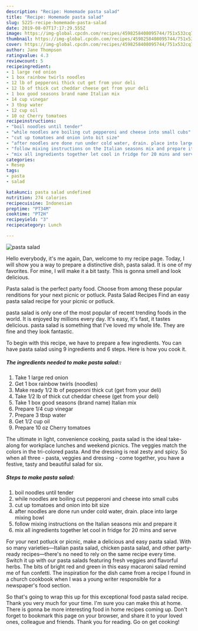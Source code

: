 ```yaml
---
description: "Recipe: Homemade pasta salad"
title: "Recipe: Homemade pasta salad"
slug: 5225-recipe-homemade-pasta-salad
date: 2019-08-07T17:17:29.555Z
image: https://img-global.cpcdn.com/recipes/4598258408095744/751x532cq70/pasta-salad-recipe-main-photo.jpg
thumbnail: https://img-global.cpcdn.com/recipes/4598258408095744/751x532cq70/pasta-salad-recipe-main-photo.jpg
cover: https://img-global.cpcdn.com/recipes/4598258408095744/751x532cq70/pasta-salad-recipe-main-photo.jpg
author: Jane Thompson
ratingvalue: 4.3
reviewcount: 5
recipeingredient:
- 1 large red onion
- 1 box rainbow twirls noodles
- 12 lb of pepperoni thick cut get from your deli
- 12 lb of thick cut cheddar cheese get from your deli
- 1 box good seasons brand name Italian mix
- 14 cup vinegar
- 3 tbsp water
- 12 cup oil
- 10 oz Cherry tomatoes
recipeinstructions:
- "boil noodles until tender"
- "while noodles are boiling cut pepperoni and cheese into small cubs"
- "cut up tomatoes and onion into bit size"
- "after noodles are done run under cold water, drain. place into large mixing bowl"
- "follow mixing instructions on the Italian seasons mix and prepare it"
- "mix all ingredients together let cool in fridge for 20 mins and serve"
categories:
- Resep
tags:
- pasta
- salad

katakunci: pasta salad undefined
nutrition: 274 calories
recipecuisine: Indonesian
preptime: "PT34M"
cooktime: "PT2H"
recipeyield: "3"
recipecategory: Lunch

---
```



![pasta salad](https://img-global.cpcdn.com/recipes/4598258408095744/751x532cq70/pasta-salad-recipe-main-photo.jpg)

Hello everybody, it's me again, Dan, welcome to my recipe page. Today, I will show you a way to prepare a distinctive dish, pasta salad. It is one of my favorites. For mine, I will make it a bit tasty. This is gonna smell and look delicious.

Pasta salad is the perfect party food. Choose from among these popular renditions for your next picnic or potluck. Pasta Salad Recipes Find an easy pasta salad recipe for your picnic or potluck.

pasta salad is only one of the most popular of recent trending foods in the world. It is enjoyed by millions every day. It's easy, it's fast, it tastes delicious. pasta salad is something that I've loved my whole life. They are fine and they look fantastic.


To begin with this recipe, we have to prepare a few ingredients. You can have pasta salad using 9 ingredients and 6 steps. Here is how you cook it.

##### The ingredients needed to make pasta salad::

1. Take 1 large red onion
1. Get 1 box rainbow twirls (noodles)
1. Make ready 1/2 lb of pepperoni thick cut (get from your deli)
1. Take 1/2 lb of thick cut cheddar cheese (get from your deli)
1. Take 1 box good seasons (brand name) Italian mix
1. Prepare 1/4 cup vinegar
1. Prepare 3 tbsp water
1. Get 1/2 cup oil
1. Prepare 10 oz Cherry tomatoes


The ultimate in light, convenience cooking, pasta salad is the ideal take-along for workplace lunches and weekend picnics. The veggies match the colors in the tri-colored pasta. And the dressing is real zesty and spicy. So when all three - pasta, veggies and dressing - come together, you have a festive, tasty and beautiful salad for six. 

##### Steps to make pasta salad:

1. boil noodles until tender
1. while noodles are boiling cut pepperoni and cheese into small cubs
1. cut up tomatoes and onion into bit size
1. after noodles are done run under cold water, drain. place into large mixing bowl
1. follow mixing instructions on the Italian seasons mix and prepare it
1. mix all ingredients together let cool in fridge for 20 mins and serve


For your next potluck or picnic, make a delicious and easy pasta salad. With so many varieties—Italian pasta salad, chicken pasta salad, and other party-ready recipes—there&#39;s no need to rely on the same recipe every time. Switch it up with our pasta salads featuring fresh veggies and flavorful herbs. The bits of bright red and green in this easy macaroni salad remind me of fun confetti. The inspiration for the dish came from a recipe I found in a church cookbook when I was a young writer responsible for a newspaper&#39;s food section. 

So that's going to wrap this up for this exceptional food pasta salad recipe. Thank you very much for your time. I'm sure you can make this at home. There is gonna be more interesting food in home recipes coming up. Don't forget to bookmark this page on your browser, and share it to your loved ones, colleague and friends. Thank you for reading. Go on get cooking!
